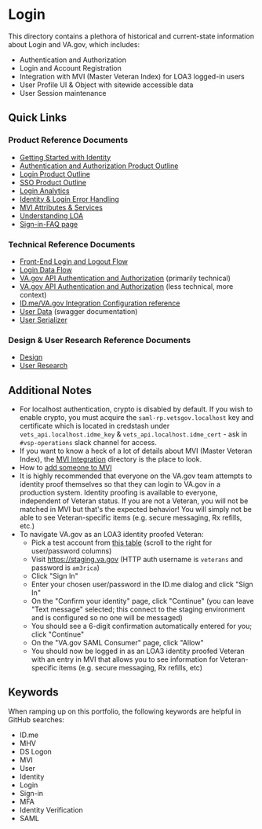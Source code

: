 # Login

This directory contains a plethora of historical and current-state information about Login and VA.gov, which includes:
* Authentication and Authorization
* Login and Account Registration
* Integration with MVI (Master Veteran Index) for LOA3 logged-in users
* User Profile UI & Object with sitewide accessible data
* User Session maintenance


## Quick Links

### Product Reference Documents
* [Getting Started with Identity](https://github.com/department-of-veterans-affairs/va.gov-team/blob/master/products/identity-personalization/login/gettingstartedidentity.md)
* [Authentication and Authorization Product Outline]()
* [Login Product Outline](https://github.com/department-of-veterans-affairs/va.gov-team/blob/master/products/identity-personalization/login/user-login/loginproductoutline.md)
* [SSO Product Outline](https://github.com/department-of-veterans-affairs/va.gov-team/blob/master/products/identity-personalization/login/sso)
* [Login Analytics](https://github.com/department-of-veterans-affairs/va.gov-team/blob/master/products/identity-personalization/login/analytics/readme.md)
* [Identity & Login Error Handling](https://github.com/department-of-veterans-affairs/va.gov-team/blob/master/products/identity-personalization/login/error-messages/readme.md)
* [MVI Attributes & Services]()
* [Understanding LOA]()
* [Sign-in-FAQ page](https://www.va.gov/sign-in-faq)



### Technical Reference Documents
* [Front-End Login and Logout Flow](https://github.com/department-of-veterans-affairs/va.gov-team/blob/master/products/identity-personalization/login/reference-documents/login/fe-login-and-logout.md)
* [Login Data Flow](https://github.com/department-of-veterans-affairs/va.gov-team/blob/master/products/identity-personalization/login/user-login/login-data-flow.md)
* [VA.gov API Authentication and Authorization](https://github.com/department-of-veterans-affairs/va.gov-team/blob/master/products/identity-personalization/login/reference-documents/auth/authentication-and-authorization.md) (primarily technical)
* [VA.gov API Authentication and Authorization](https://github.com/department-of-veterans-affairs/va.gov-team/blob/master/products/identity-personalization/login/reference-documents/auth/authentication-and-authorization-simplified.md) (less technical, more context)
* [ID.me/VA.gov Integration Configuration reference](https://github.com/department-of-veterans-affairs/va.gov-team/blob/master/products/identity-personalization/login/reference-documents/idme/idme-config.md)
* [User Data](https://department-of-veterans-affairs.github.io/va-digital-services-platform-docs/api-reference/#/user/getUser) (swagger documentation)
* [User Serializer](https://github.com/department-of-veterans-affairs/vets-api/blob/master/app/serializers/user_serializer.rb#L97-L116)

### Design & User Research Reference Documents
* [Design](https://github.com/department-of-veterans-affairs/va.gov-team/blob/master/products/identity-personalization/login/design/readme.md)
* [User Research](https://github.com/department-of-veterans-affairs/va.gov-team/tree/master/products/identity-personalization/login/research)

## Additional Notes

* For localhost authentication, crypto is disabled by default. If you wish to enable crypto, you must acquire the `saml-rp.vetsgov.localhost` key and certificate which is located in credstash under `vets_api.localhost.idme_key` & `vets_api.localhost.idme_cert` - ask in `#vsp-operations` slack channel for access.
* If you want to know a heck of a lot of details about MVI (Master Veteran Index), the [MVI Integration]() directory is the place to look.
* How to [add someone to MVI]()
* It is highly recommended that everyone on the VA.gov team attempts to identity proof themselves so that they can login to VA.gov in a production system. Identity proofing is available to everyone, independent of Veteran status.  If you are not a Veteran, you will not be matched in MVI but that's the expected behavior! You will simply not be able to see Veteran-specific items (e.g. secure messaging, Rx refills, etc.)
* To navigate VA.gov as an LOA3 identity proofed Veteran:
  * Pick a test account from [this table](https://github.com/department-of-veterans-affairs/va.gov-team-sensitive/blob/master/Administrative/mvi-staging-users.csv) (scroll to the right for user/password columns)
  * Visit https://staging.va.gov (HTTP auth username is `veterans` and password is `am3rica`)
  * Click "Sign In"
  * Enter your chosen user/password in the ID.me dialog and click "Sign In"
  * On the "Confirm your identity" page, click "Continue" (you can leave "Text message" selected; this connect to the staging environment and is configured so no one will be messaged)
  * You should see a 6-digit confirmation automatically entered for you; click "Continue"
  * On the "VA.gov SAML Consumer" page, click "Allow"
  * You should now be logged in as an LOA3 identity proofed Veteran with an entry in MVI that allows you to see information for Veteran-specific items (e.g. secure messaging, Rx refills, etc)

 ## Keywords
 When ramping up on this portfolio, the following keywords are helpful in GitHub searches:
 - ID.me
 - MHV
 - DS Logon
 - MVI
 - User
 - Identity
 - Login
 - Sign-in
 - MFA
 - Identity Verification
 - SAML
